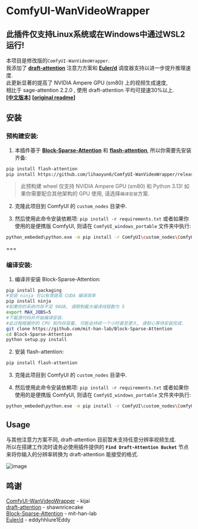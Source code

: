 # ComfyUI-WanVideoWrapper
## 此插件仅支持Linux系统或在Windows中通过WSL2运行!

本项目是修改版的`ComfyUI-WanVideoWrapper`.  
我添加了 **[draft-attention](https://github.com/shawnricecake/draft-attention)** 注意力方案和 **[Euler/d](https://github.com/eddyhhlure1Eddy/Euler-d)** 调度器支持以进一步提升推理速度.  
此更新显著的提高了 NVIDIA Ampere GPU (sm80) 上的视频生成速度,  
 相比于 sage-attention 2.2.0 , 使用 draft-attention 平均可提速30%以上.  
**[[中文版本](./readme_zh.md)]** **[[original readme](./original_readme.md)]**  

## 安装

### 预构建安装:
1) 本插件基于 **[Block-Sparse-Attention](https://github.com/mit-han-lab/Block-Sparse-Attention)** 和 **[flash-attention](https://github.com/Dao-AILab/flash-attention)**, 所以你需要先安装齐备:  

```bash
pip install flash-attention
pip install https://github.com/lihaoyun6/ComfyUI-WanVideoWrapper/releases/download/v0.0.1/block_sparse_attn-0.0.1-nv-sm80-cp313-cp313-linux_x86_64.whl
```

> 此预构建 wheel 仅支持 NVIDIA Ampere GPU (sm80) 和 Python 3.13! 如果你需要配合其他架构的 GPU 使用, 请选择`编译安装`方案.  
> 

2) 克隆此项目到 ComfyUI 的 `custom_nodes` 目录中.  

3) 然后使用此命令安装依赖项: `pip install -r requirements.txt`
   或者如果你使用的是便携版 ComfyUI, 则请在 `ComfyUI_windows_portable` 文件夹中执行:

```bash
python_embeded\python.exe -m pip install -r ComfyUI\custom_nodes\ComfyUI-WanVideoWrapper\requirements.txt
```

===

### 编译安装:
1) 编译并安装 Block-Sparse-Attention:

```bash
pip install packaging
#安装 ninja 可以有效提高 CUDA 编译效率
pip install ninja
#如果你的系统内存不足 96GB, 请限制最大编译线程数为 5
export MAX_JOBS=5
#下载源代码并开始编译安装.
#此过程根据你的 CPU 和内存容量, 可能会持续一个小时甚至更久, 请耐心等待安装完成.
git clone https://github.com/mit-han-lab/Block-Sparse-Attention
cd Block-Sparse-Attention
python setup.py install
```
2) 安装 flash-attention:  

```bash
pip install flash-attention
```
3) 克隆此项目到 ComfyUI 的 `custom_nodes` 目录中.  

4) 然后使用此命令安装依赖项: `pip install -r requirements.txt`
   或者如果你使用的是便携版 ComfyUI, 则请在 `ComfyUI_windows_portable` 文件夹中执行:

```bash
python_embeded\python.exe -m pip install -r ComfyUI\custom_nodes\ComfyUI-WanVideoWrapper\requirements.txt
```

## Usage
与其他注意力方案不同, draft-attention 目前暂未支持任意分辨率视频生成.  
所以在搭建工作流时请务必使用插件提供的 **`Find Draft-Attention Bucket`** 节点来将你输入的分辨率转换为 draft-attention 能接受的格式.  

![image](https://github.com/user-attachments/assets/f9a75df1-4843-4b34-ac9b-24e5f6f5602d)

## 鸣谢
[ComfyUI-WanVideoWrapper](https://github.com/kijai/ComfyUI-WanVideoWrapper) - kijai  
[draft-attention](https://github.com/shawnricecake/draft-attention) - shawnricecake  
[Block-Sparse-Attention](https://github.com/mit-han-lab/Block-Sparse-Attention) - mit-han-lab  
[Euler/d](https://github.com/eddyhhlure1Eddy/Euler-d) - eddyhhlure1Eddy  
